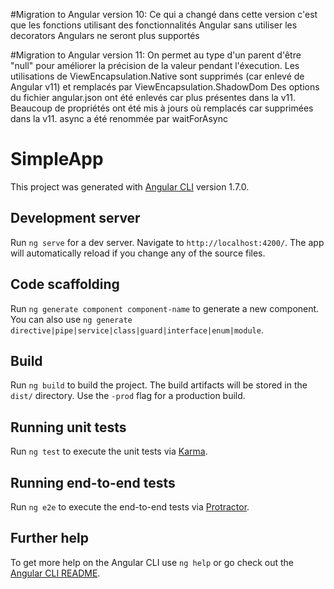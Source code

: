 #Migration to Angular version 10:
Ce qui a changé dans cette version c'est que les fonctions utilisant des fonctionnalités Angular sans utiliser les decorators Angulars ne seront plus supportés

#Migration to Angular version 11:
On permet au type d'un parent d'être "null" pour améliorer la précision de la valeur pendant l'éxecution.
Les utilisations de ViewEncapsulation.Native sont supprimés (car enlevé de Angular v11) et remplacés par ViewEncapsulation.ShadowDom
Des options du fichier angular.json ont été enlevés car plus présentes dans la v11.
Beaucoup de propriétés ont été mis à jours où remplacés car supprimées dans la v11.
async a été renommée par waitForAsync

# SimpleApp

This project was generated with [Angular CLI](https://github.com/angular/angular-cli) version 1.7.0.

## Development server

Run `ng serve` for a dev server. Navigate to `http://localhost:4200/`. The app will automatically reload if you change any of the source files.

## Code scaffolding

Run `ng generate component component-name` to generate a new component. You can also use `ng generate directive|pipe|service|class|guard|interface|enum|module`.

## Build

Run `ng build` to build the project. The build artifacts will be stored in the `dist/` directory. Use the `-prod` flag for a production build.

## Running unit tests

Run `ng test` to execute the unit tests via [Karma](https://karma-runner.github.io).

## Running end-to-end tests

Run `ng e2e` to execute the end-to-end tests via [Protractor](http://www.protractortest.org/).

## Further help

To get more help on the Angular CLI use `ng help` or go check out the [Angular CLI README](https://github.com/angular/angular-cli/blob/master/README.md).

